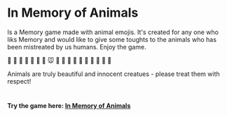# In Memory of Animals
Is a Memory game made with animal emojis. It's created for any one who liks Memory and would like to give some toughts to the animals who has been mistreated by us humans.
Enjoy the game.

🐝 🐛 🦋 🐷 🐥 🐢 🐬 🐭 🦁 🦊 🐠 🦔 🐶 🐗 🐙 🐑 🐴 🐼

Animals are truly beautiful and innocent creatues - please treat them with respect!

#
**Try the game here: [In Memory of Animals](https://tsourdox.github.io/memory-animals/)**
